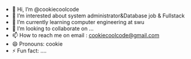 - 👋 Hi, I’m @cookiecoolcode
- 👀 I’m interested about system administrator&Database job & Fullstack
- 🌱 I’m currently learning computer engineering at swu
- 💞️ I’m looking to collaborate on ...
- 📫 How to reach me on email : cookiecoolcode@gmail.com
- 😄 Pronouns: cookie
- ⚡ Fun fact: ....

<!---
cookiecoolcode/cookiecoolcode is a ✨ special ✨ repository because its `README.md` (this file) appears on your GitHub profile.
You can click the Preview link to take a look at your changes.
--->
